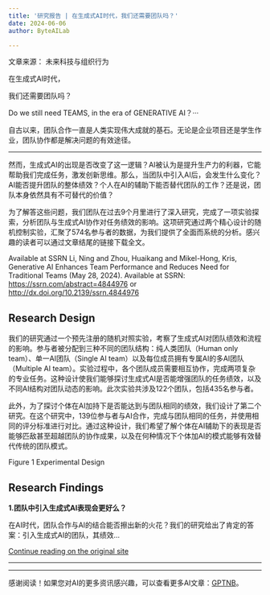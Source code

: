 ```yaml
---
title: '研究报告 | 在生成式AI时代，我们还需要团队吗？'
date: 2024-06-06
author: ByteAILab

---
```


文章来源： 未来科技与组织行为

在生成式AI时代，

我们还需要团队吗？

Do we still need TEAMS,
in the era of GENERATIVE AI？···

自古以来，团队合作一直是人类实现伟大成就的基石。无论是企业项目还是学生作业，团队协作都是解决问题的有效途径。

---
然而，生成式AI的出现是否改变了这一逻辑？AI被认为是提升生产力的利器，它能帮助我们完成任务，激发创新思维。那么，当团队中引入AI后，会发生什么变化？AI能否提升团队的整体绩效？个人在AI的辅助下能否替代团队的工作？还是说，团队本身依然具有不可替代的价值？

为了解答这些问题，我们团队在过去9个月里进行了深入研究，完成了一项实验探索，分析团队与生成式AI协作对任务绩效的影响。这项研究通过两个精心设计的随机控制实验，汇聚了574名参与者的数据，为我们提供了全面而系统的分析。感兴趣的读者可以通过文章结尾的链接下载全文。

Available at SSRN
Li, Ning and Zhou, Huaikang and Mikel-Hong, Kris, Generative AI Enhances Team Performance and Reduces Need for Traditional Teams (May 28, 2024). 
Available at SSRN: 
https://ssrn.com/abstract=4844976 or http://dx.doi.org/10.2139/ssrn.4844976

## Research Design 

我们的研究通过一个预先注册的随机对照实验，考察了生成式AI对团队绩效和流程的影响。参与者被分配到三种不同的团队结构：纯人类团队（Human only team）、单一AI团队（Single AI team）以及每位成员拥有专属AI的多AI团队（Multiple AI team）。实验过程中，各个团队成员需要相互协作，完成两项复杂的专业任务。这种设计使我们能够探讨生成式AI是否能增强团队的任务绩效，以及不同AI结构对团队动态的影响。此次实验共涉及122个团队，包括435名参与者。

此外，为了探讨个体在AI加持下是否能达到与团队相同的绩效，我们设计了第二个研究。在这个研究中，139位参与者与AI合作，完成与团队相同的任务，并使用相同的评分标准进行对比。通过这种设计，我们希望了解个体在AI辅助下的表现是否能够匹敌甚至超越团队的协作成果，以及在何种情况下个体加AI的模式能够有效替代传统的团队模式。

Figure 1 Experimental Design

## Research Findings 

**1.团队中引入生成式AI表现会更好么？**

在AI时代，团队合作与AI的结合能否擦出新的火花？我们的研究给出了肯定的答案：引入生成式AI的团队，其绩效...

[Continue reading on the original site](https://www.aixinzhijie.com/article/6845966)

---
---
感谢阅读！如果您对AI的更多资讯感兴趣，可以查看更多AI文章：[GPTNB](https://gptnb.com)。